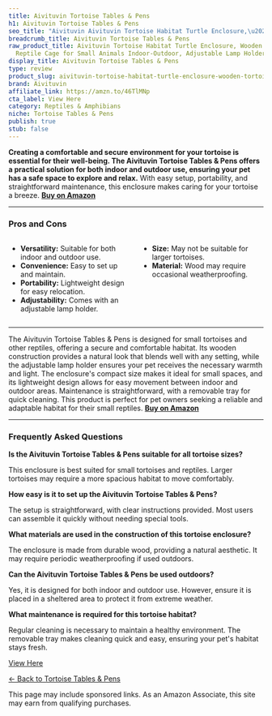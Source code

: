 ```yaml
---
title: Aivituvin Tortoise Tables & Pens
h1: Aivituvin Tortoise Tables & Pens
seo_title: "Aivituvin Aivituvin Tortoise Habitat Turtle Enclosure,\u2026"
breadcrumb_title: Aivituvin Tortoise Tables & Pens
raw_product_title: Aivituvin Tortoise Habitat Turtle Enclosure, Wooden Tortoise House
  Reptile Cage for Small Animals Indoor-Outdoor, Adjustable Lamp Holder Included
display_title: Aivituvin Tortoise Tables & Pens
type: review
product_slug: aivituvin-tortoise-habitat-turtle-enclosure-wooden-tortoise-house-repti-62cb4f84
brand: Aivituvin
affiliate_link: https://amzn.to/46TlMNp
cta_label: View Here
category: Reptiles & Amphibians
niche: Tortoise Tables & Pens
publish: true
stub: false
---
```


<div id="intro" class="full-width">
  <p><strong>Creating a comfortable and secure environment for your tortoise is essential for their well-being. The Aivituvin Tortoise Tables & Pens offers a practical solution for both indoor and outdoor use, ensuring your pet has a safe space to explore and relax.</strong> With easy setup, portability, and straightforward maintenance, this enclosure makes caring for your tortoise a breeze. <a href="https://amzn.to/46TlMNp" rel="nofollow sponsored noopener" target="_blank"><strong>Buy on Amazon</strong></a></p>
</div>

<hr />
<h3 id="pros-cons">Pros and Cons</h3>
<div class="pc-grid" style="display:grid;grid-template-columns:1fr 1fr;gap:16px;">
  <ul>
    <li><strong>Versatility:</strong> Suitable for both indoor and outdoor use.</li>
    <li><strong>Convenience:</strong> Easy to set up and maintain.</li>
    <li><strong>Portability:</strong> Lightweight design for easy relocation.</li>
    <li><strong>Adjustability:</strong> Comes with an adjustable lamp holder.</li>
  </ul>
  <ul>
    <li><strong>Size:</strong> May not be suitable for larger tortoises.</li>
    <li><strong>Material:</strong> Wood may require occasional weatherproofing.</li>
  </ul>
</div>
<hr />

<div class="full-width">
  <p>The Aivituvin Tortoise Tables & Pens is designed for small tortoises and other reptiles, offering a secure and comfortable habitat. Its wooden construction provides a natural look that blends well with any setting, while the adjustable lamp holder ensures your pet receives the necessary warmth and light. The enclosure's compact size makes it ideal for small spaces, and its lightweight design allows for easy movement between indoor and outdoor areas. Maintenance is straightforward, with a removable tray for quick cleaning. This product is perfect for pet owners seeking a reliable and adaptable habitat for their small reptiles. <a href="https://amzn.to/46TlMNp" rel="nofollow sponsored noopener" target="_blank"><strong>Buy on Amazon</strong></a></p>
</div>

<hr />
<h3 id="faqs">Frequently Asked Questions</h3>

<p><strong>Is the Aivituvin Tortoise Tables & Pens suitable for all tortoise sizes?</strong></p>
<p>This enclosure is best suited for small tortoises and reptiles. Larger tortoises may require a more spacious habitat to move comfortably.</p>

<p><strong>How easy is it to set up the Aivituvin Tortoise Tables & Pens?</strong></p>
<p>The setup is straightforward, with clear instructions provided. Most users can assemble it quickly without needing special tools.</p>

<p><strong>What materials are used in the construction of this tortoise enclosure?</strong></p>
<p>The enclosure is made from durable wood, providing a natural aesthetic. It may require periodic weatherproofing if used outdoors.</p>

<p><strong>Can the Aivituvin Tortoise Tables & Pens be used outdoors?</strong></p>
<p>Yes, it is designed for both indoor and outdoor use. However, ensure it is placed in a sheltered area to protect it from extreme weather.</p>

<p><strong>What maintenance is required for this tortoise habitat?</strong></p>
<p>Regular cleaning is necessary to maintain a healthy environment. The removable tray makes cleaning quick and easy, ensuring your pet's habitat stays fresh.</p>
<p><a class="btn" href="https://amzn.to/46TlMNp" target="_blank" rel="nofollow sponsored noopener">View Here</a></p>
<p><a href="/roundups/reptiles-amphibians/tortoise-tables-pens/">← Back to Tortoise Tables & Pens</a></p>
<aside class="disclosure">This page may include sponsored links. As an Amazon Associate, this site may earn from qualifying purchases.</aside>
